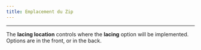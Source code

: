 ```yaml
---
title: Emplacement du Zip
---
```


***

The **lacing location** controls where the **lacing** option will be implemented.
Options are in the front, or in the back.
